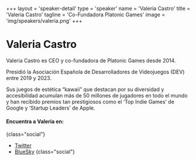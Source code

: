 +++
layout = 'speaker-detail'
type = 'speaker'
name = 'Valeria Castro'
title = 'Valeria Castro'
tagline = 'Co-Fundadora Platonic Games'
image = 'img/speakers/valeria.png'
+++

# Valeria Castro
Valeria Castro es CEO y co-fundadora de Platonic Games desde 2014.  

Presidió la Asociación Española de Desarrolladores de Videojuegos (DEV) entre 2019 y 2023.  

Sus juegos de estética “kawaii” que destacan por su diversidad y accesibilidad acumulan más de 50 millones de jugadores en todo el mundo y han recibido premios tan prestigiosos como el ‘Top Indie Games’ de Google y ‘Startup Leaders’ de Apple.

#### Encuentra a Valeria en:

{class="social"}

- [Twitter](https://x.com/Noval33t)
- [BlueSky](https://bsky.app/profile/Noval33t.bsky.social)
  {class="social"}